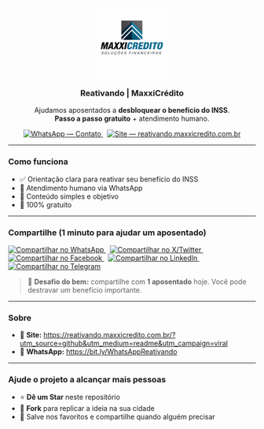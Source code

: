 <p align="center">
  <a href="https://reativando.maxxicredito.com.br/?utm_source=github&utm_medium=readme&utm_campaign=viral">
    <img src="LOGO-Maxxicredito.png" alt="MaxxiCrédito — Soluções Financeiras" width="140">
  </a>
</p>

<h3 align="center">Reativando | MaxxiCrédito</h3>
<p align="center">
  Ajudamos aposentados a <b>desbloquear o benefício do INSS</b>.<br>
  <b>Passo a passo gratuito</b> + atendimento humano.
</p>

<p align="center">
  <a href="https://bit.ly/WhatsAppReativando">
    <img alt="WhatsApp — Contato" src="https://img.shields.io/badge/WhatsApp-Contato-25D366?logo=whatsapp&logoColor=white&style=for-the-badge">
  </a>
  &nbsp;
  <a href="https://reativando.maxxicredito.com.br/?utm_source=github&utm_medium=readme&utm_campaign=viral">
    <img alt="Site — reativando.maxxicredito.com.br" src="https://img.shields.io/badge/Site-reativando.maxxicredito.com.br-000?logo=vercel&logoColor=white&style=for-the-badge">
  </a>
</p>

---

### Como funciona
- ✅ Orientação clara para reativar seu benefício do INSS  
- 💬 Atendimento humano via WhatsApp  
- 🧭 Conteúdo simples e objetivo  
- 💯 100% gratuito

---

### Compartilhe (1 minuto para ajudar um aposentado)

<!-- SITE com UTM (trackeável) -->
<!-- https://reativando.maxxicredito.com.br/?utm_source=github&utm_medium=readme&utm_campaign=viral -->
<!-- Encoded: https%3A%2F%2Freativando.maxxicredito.com.br%2F%3Futm_source%3Dgithub%26utm_medium%3Dreadme%26utm_campaign%3Dviral -->
<!-- WhatsApp curto (encoded): https%3A%2F%2Fbit.ly%2FWhatsAppReativando -->
<!-- Mensagem (encoded) -->
<!-- Aposentado(a)%2C%20reative%20seu%20benef%C3%ADcio%20do%20INSS%20com%20ajuda%20gratuita%20e%20humana.%20Passo%20a%20passo%3A%0A%F0%9F%94%97%20https%3A%2F%2Freativando.maxxicredito.com.br%2F%3Futm_source%3Dgithub%26utm_medium%3Dreadme%26utm_campaign%3Dviral%0A%F0%9F%93%B1%20WhatsApp%3A%20https%3A%2F%2Fbit.ly%2FWhatsAppReativando -->

<p>
  <a href="https://wa.me/?text=Aposentado(a)%2C%20reative%20seu%20benef%C3%ADcio%20do%20INSS%20com%20ajuda%20gratuita%20e%20humana.%20Passo%20a%20passo%3A%0A%F0%9F%94%97%20https%3A%2F%2Freativando.maxxicredito.com.br%2F%3Futm_source%3Dgithub%26utm_medium%3Dreadme%26utm_campaign%3Dviral%0A%F0%9F%93%B1%20WhatsApp%3A%20https%3A%2F%2Fbit.ly%2FWhatsAppReativando" target="_blank">
    <img alt="Compartilhar no WhatsApp" src="https://img.shields.io/badge/Compartilhar-WhatsApp-25D366?logo=whatsapp&logoColor=white&style=for-the-badge">
  </a>
  &nbsp;
  <a href="https://twitter.com/intent/tweet?text=Aposentado(a)%2C%20reative%20seu%20benef%C3%ADcio%20do%20INSS%20com%20ajuda%20gratuita%20e%20humana.%20Passo%20a%20passo%3A%0A%F0%9F%94%97%20https%3A%2F%2Freativando.maxxicredito.com.br%2F%3Futm_source%3Dgithub%26utm_medium%3Dreadme%26utm_campaign%3Dviral%0A%F0%9F%93%B1%20WhatsApp%3A%20https%3A%2F%2Fbit.ly%2FWhatsAppReativando&url=https://reativando.maxxicredito.com.br/?utm_source=github&utm_medium=readme&utm_campaign=viral&hashtags=INSS,Aposentadoria,Reativando,Direitos" target="_blank">
    <img alt="Compartilhar no X/Twitter" src="https://img.shields.io/badge/Compartilhar-X%2FTwitter-111?logo=x&logoColor=white&style=for-the-badge">
  </a>
  &nbsp;
  <a href="https://www.facebook.com/sharer/sharer.php?u=https%3A%2F%2Freativando.maxxicredito.com.br%2F%3Futm_source%3Dgithub%26utm_medium%3Dreadme%26utm_campaign%3Dviral" target="_blank">
    <img alt="Compartilhar no Facebook" src="https://img.shields.io/badge/Compartilhar-Facebook-1877F2?logo=facebook&logoColor=white&style=for-the-badge">
  </a>
  &nbsp;
  <a href="https://www.linkedin.com/sharing/share-offsite/?url=https%3A%2F%2Freativando.maxxicredito.com.br%2F%3Futm_source%3Dgithub%26utm_medium%3Dreadme%26utm_campaign%3Dviral" target="_blank">
    <img alt="Compartilhar no LinkedIn" src="https://img.shields.io/badge/Compartilhar-LinkedIn-0A66C2?logo=linkedin&logoColor=white&style=for-the-badge">
  </a>
  &nbsp;
  <a href="https://t.me/share/url?url=https%3A%2F%2Freativando.maxxicredito.com.br%2F%3Futm_source%3Dgithub%26utm_medium%3Dreadme%26utm_campaign%3Dviral&text=Aposentado(a)%2C%20reative%20seu%20benef%C3%ADcio%20do%20INSS%20com%20ajuda%20gratuita%20e%20humana.%20Passo%20a%20passo%3A%0A%F0%9F%94%97%20https%3A%2F%2Freativando.maxxicredito.com.br%2F%3Futm_source%3Dgithub%26utm_medium%3Dreadme%26utm_campaign%3Dviral%0A%F0%9F%93%B1%20WhatsApp%3A%20https%3A%2F%2Fbit.ly%2FWhatsAppReativando" target="_blank">
    <img alt="Compartilhar no Telegram" src="https://img.shields.io/badge/Compartilhar-Telegram-26A5E4?logo=telegram&logoColor=white&style=for-the-badge">
  </a>
</p>

> 💛 **Desafio do bem:** compartilhe com **1 aposentado** hoje. Você pode destravar um benefício importante.

---

### Sobre
- 🔗 **Site:** https://reativando.maxxicredito.com.br/?utm_source=github&utm_medium=readme&utm_campaign=viral  
- 💬 **WhatsApp:** https://bit.ly/WhatsAppReativando  

---

### Ajude o projeto a alcançar mais pessoas
- ⭐ **Dê um Star** neste repositório  
- 🔁 **Fork** para replicar a ideia na sua cidade  
- 🧷 Salve nos favoritos e compartilhe quando alguém precisar
